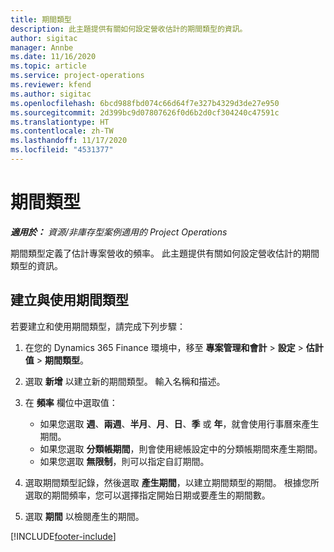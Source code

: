 ```yaml
---
title: 期間類型
description: 此主題提供有關如何設定營收估計的期間類型的資訊。
author: sigitac
manager: Annbe
ms.date: 11/16/2020
ms.topic: article
ms.service: project-operations
ms.reviewer: kfend
ms.author: sigitac
ms.openlocfilehash: 6bcd988fbd074c66d64f7e327b4329d3de27e950
ms.sourcegitcommit: 2d399bc9d07807626f0d6b2d0cf304240c47591c
ms.translationtype: HT
ms.contentlocale: zh-TW
ms.lasthandoff: 11/17/2020
ms.locfileid: "4531377"
---
```

# <a name="period-types"></a>期間類型

_**適用於：** 資源/非庫存型案例適用的 Project Operations_

期間類型定義了估計專案營收的頻率。 此主題提供有關如何設定營收估計的期間類型的資訊。 

## <a name="create-and-work-with-period-types"></a>建立與使用期間類型
若要建立和使用期間類型，請完成下列步驟：

1. 在您的 Dynamics 365 Finance 環境中，移至 **專案管理和會計** > **設定** > **估計值** > **期間類型**。
2. 選取 **新增** 以建立新的期間類型。 輸入名稱和描述。
3. 在 **頻率** 欄位中選取值：

    - 如果您選取 **週**、**兩週**、**半月**、**月**、**日**、**季** 或 **年**，就會使用行事曆來產生期間。 
    - 如果您選取 **分類帳期間**，則會使用總帳設定中的分類帳期間來產生期間。
    - 如果您選取 **無限制**，則可以指定自訂期間。
4. 選取期間類型記錄，然後選取 **產生期間**，以建立期間類型的期間。 根據您所選取的期間頻率，您可以選擇指定開始日期或要產生的期間數。
5. 選取 **期間** 以檢閱產生的期間。



[!INCLUDE[footer-include](../includes/footer-banner.md)]